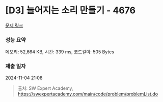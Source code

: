 # [D3] 늘어지는 소리 만들기 - 4676 

[문제 링크](https://swexpertacademy.com/main/code/problem/problemDetail.do?contestProbId=AWRKWITqfvIDFAV8) 

### 성능 요약

메모리: 52,664 KB, 시간: 339 ms, 코드길이: 505 Bytes

### 제출 일자

2024-11-04 21:08



> 출처: SW Expert Academy, https://swexpertacademy.com/main/code/problem/problemList.do